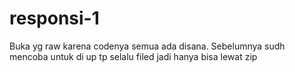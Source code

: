 # responsi-1
Buka yg raw karena codenya semua ada disana. Sebelumnya sudh mencoba untuk di up tp selalu filed jadi hanya bisa lewat zip
